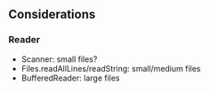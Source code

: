 ## Considerations

### Reader

- Scanner: small files?
- Files.readAllLines/readString: small/medium files
- BufferedReader: large files

